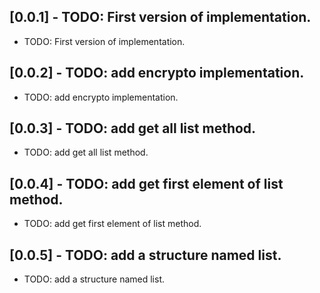 ## [0.0.1] - TODO: First version of implementation.

* TODO: First version of implementation.

## [0.0.2] - TODO: add encrypto implementation.

* TODO: add encrypto implementation.


## [0.0.3] - TODO: add get all list method.

* TODO:  add get all list method.


## [0.0.4] - TODO: add get first element of list method.

* TODO:  add get first element of list method.

## [0.0.5] - TODO: add a structure named list.

* TODO: add a structure named list.